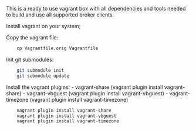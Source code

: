 This is a ready to use vagrant box with all dependencies and tools needed to build and use all supported broker clients.

Install vagrant on your system;

Copy the vagrant file:

```bash
	cp Vagrantfile.orig Vagrantfile
```

Init git submodules:

```bash
    git submodule init
    git submodule update
```

Install the vagrant plugins:
	- vagrant-share (vagrant plugin install vagrant-share)
	- vagrant-vbguest (vagrant plugin install vagrant-vbguest)
	- vagrant-timezone (vagrant plugin install vagrant-timezone)

```bash
	vagrant plugin install vagrant-share
	vagrant plugin install vagrant-vbguest
	vagrant plugin install vagrant-timezone
```
